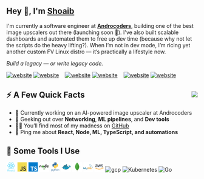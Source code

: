 <h2>Hey 👋, I'm <a href="http://shoaib.is-a.dev/">Shoaib</a></h2>
<p>I'm currently a software engineer at <strong><a href="https://androcoders.in/">Androcoders</a></strong>, building one of the best image upscalers out there (launching soon 🚀). I've also built scalable dashboards and automated them to free up dev time (because why not let the scripts do the heavy lifting?). When I’m not in dev mode, I’m ricing yet another custom FV Linux distro — it’s practically a lifestyle now.</p>
<p><em>Build a legacy — or write legacy code. </em></p>

[![website](./img/linkedin-light.svg)](https://linkedin.com/in/D3vShoaib#gh-light-mode-only)
[![website](./img/linkedin-dark.svg)](https://linkedin.com/in/D3vShoaib#gh-dark-mode-only)
&nbsp;&nbsp;
[![website](./img/twitter-light.svg)](https://twitter.com/D3vShoaib#gh-light-mode-only)
[![website](./img/twitter-dark.svg)](https://twitter.com/D3vShoaib#gh-dark-mode-only)
&nbsp;&nbsp;
[![website](./img/instagram-light.svg)](https://instagram.com/d3vshoaib#gh-light-mode-only)
[![website](./img/instagram-dark.svg)](https://instagram.com/d3vshoaib#gh-dark-mode-only)
&nbsp;&nbsp;


<img align="right" style="margin-top: 20px;" src="https://media1.giphy.com/media/13HgwGsXF0aiGY/giphy.gif" />

<h2>⚡️ A Few Quick Facts</h2>
<ul>
<li>🔭 Currently working on an AI-powered image upscaler at Androcoders</li>
<li>🧠 Geeking out over <strong>Networking</strong>, <strong>ML pipelines</strong>, and <strong>Dev tools</strong></li>
<li>👨‍💻 You’ll find most of my madness on <a href="https://github.com/D3vShoaib">GitHub</a></li>
<li>💬 Ping me about <strong>React, Node, ML, TypeScript, and automations</strong></li>
</ul>

<h2>🚀 Some Tools I Use</h2>
<p align="left">
  <img src="https://raw.githubusercontent.com/devicons/devicon/master/icons/react/react-original-wordmark.svg" alt="react" width="25" height="25" />
  <img src="https://raw.githubusercontent.com/devicons/devicon/master/icons/javascript/javascript-original.svg" alt="javascript" width="25" height="25" />
  <img src="https://raw.githubusercontent.com/devicons/devicon/master/icons/typescript/typescript-original.svg" alt="typescript" width="25" height="25" />
  <img src="https://raw.githubusercontent.com/devicons/devicon/master/icons/nodejs/nodejs-original-wordmark.svg" alt="nodejs" width="25" height="25" />
  <img src="https://raw.githubusercontent.com/devicons/devicon/master/icons/python/python-original-wordmark.svg" alt="python" width="25" height="25" />
  <img src="https://raw.githubusercontent.com/devicons/devicon/master/icons/docker/docker-original.svg" alt="Docker" width="25" height="25" />
  <img src="https://raw.githubusercontent.com/devicons/devicon/master/icons/mongodb/mongodb-original.svg" alt="mongodb" width="25" height="25" />
  <img src="https://raw.githubusercontent.com/devicons/devicon/master/icons/mysql/mysql-original-wordmark.svg" alt="mysql" width="25" height="25" />
  <img src="https://raw.githubusercontent.com/github/explore/80688e429a7d4ef2fca1e82350fe8e3517d3494d/topics/aws/aws.png" alt="aws" width="25" height="25" />
  <img src="https://www.vectorlogo.zone/logos/google_cloud/google_cloud-icon.svg" alt="gcp" width="25" height="25" />
  <img src="https://www.vectorlogo.zone/logos/kubernetes/kubernetes-icon.svg" alt="Kubernetes" width="25" height="25" />
  <img src="https://cdn.jsdelivr.net/gh/devicons/devicon/icons/go/go-original.svg" alt="Go" width="25" height="25" />
</p>
